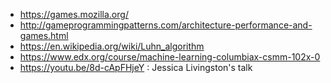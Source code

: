 - https://games.mozilla.org/
- http://gameprogrammingpatterns.com/architecture-performance-and-games.html
- https://en.wikipedia.org/wiki/Luhn_algorithm
- https://www.edx.org/course/machine-learning-columbiax-csmm-102x-0
- https://youtu.be/8d-cApFHjeY : Jessica Livingston's talk
